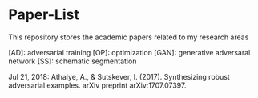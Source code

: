 # Paper-List
This repository stores the academic papers related to my research areas

[AD]: adversarial training
[OP]: optimization
[GAN]: generative adversaral network
[SS]: schematic segmentation 

Jul 21, 2018: Athalye, A., & Sutskever, I. (2017). Synthesizing robust adversarial examples. arXiv preprint arXiv:1707.07397.
